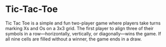 # Tic-Tac-Toe
Tic Tac Toe is a simple and fun two-player game where players take turns marking Xs and Os on a 3x3 grid. The first player to align three of their symbols in a row—horizontally, vertically, or diagonally—wins the game. If all nine cells are filled without a winner, the game ends in a draw.
